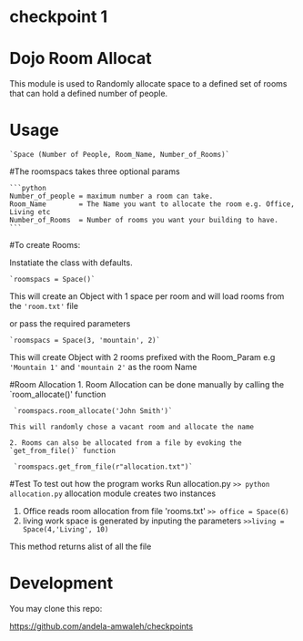 # checkpoint 1

# Dojo Room Allocat


This module is used to Randomly allocate space to a defined set of rooms
that can hold a defined number of people.

# Usage

	
	`Space (Number of People, Room_Name, Number_of_Rooms)`

#The roomspacs takes three optional params

	```python
	Number_of_people = maximum number a room can take.
	Room_Name 		 = The Name you want to allocate the room e.g. Office, Living etc
	Number_of_Rooms  = Number of rooms you want your building to have. 
	```

#To create Rooms:

Instatiate the class with defaults.
	
	`roomspacs = Space()`

	

 This will create an Object with 1 space per room and will load rooms from the `'room.txt'` file 

 or  pass the required parameters
	
	`roomspacs = Space(3, 'mountain', 2)`
	

This will create Object with 2 rooms prefixed with the Room_Param e.g `'Mountain 1'` and `'mountain 2'` as the room Name



#Room Allocation
	1. Room Allocation can be done manually by calling the `room_allocate()' function
	 
	 `roomspacs.room_allocate('John Smith')`

	This will randomly chose a vacant room and allocate the name 

	2. Rooms can also be allocated from a file by evoking the `get_from_file()` function
	
	 `roomspacs.get_from_file(r"allocation.txt")`
#Test
 To test out how the program works Run allocation.py
 		`>> python allocation.py`
 allocation module creates two instances

 1. Office reads room allocation from file 'rooms.txt'
		`>> office = Space(6)`
 2. living work space is generated by inputing the parameters
		`>>living = Space(4,'Living', 10)`


This method returns alist of all the file


# Development
You may clone this repo:

https://github.com/andela-amwaleh/checkpoints

			
